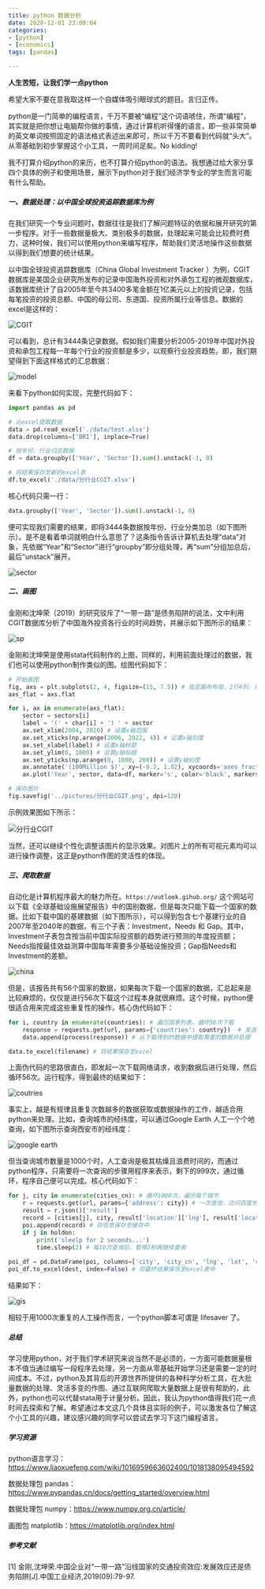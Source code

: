 ```yaml
---
title: python 数据分析
date: 2020-12-01 23:00:04
categories: 
- [python]
- [economics]
tags: [pandas]

---
```


**人生苦短，让我们学一点python**

希望大家不要在意我取这样一个自媒体吸引眼球式的题目。言归正传。

python是一门简单的编程语言，千万不要被“编程”这个词语唬住，所谓“编程”，其实就是把你想让电脑帮你做的事情，通过计算机听得懂的语言，即一些非常简单的英文单词按照固定的语法格式表述出来即可，所以千万不要看到代码就“头大”。从零基础到初步掌握这个小工具，一周时间足矣。No kidding!

我不打算介绍python的来历，也不打算介绍python的语法。我想通过给大家分享四个具体的例子和使用场景，展示下python对于我们经济学专业的学生而言可能有什么帮助。

<!--more-->

##### 一、数据处理：以中国全球投资追踪数据库为例

在我们研究一个专业问题时，数据往往是我们了解问题特征的依据和展开研究的第一步程序。对于一些数据量极大、类别极多的数据，处理起来可能会比较费时费力，这种时候，我们可以使用python来编写程序，帮助我们灵活地操作这些数据以得到我们想要的统计结果。

以中国全球投资追踪数据库（China Global Investment Tracker ）为例，CGIT数据库是美国企业研究所发布的记录中国海外投资和对外承包工程的微观数据库，该数据库统计了自2005年至今共3400多笔金额在1亿美元以上的投资记录，包括每笔投资的投资总额、中国的母公司、东道国、投资所属行业等信息。数据的excel是这样的：

![CGIT](https://image.xiuwujinda.cn/2020/12/01/CGIT.png)

可以看到，总计有3444条记录数据。假如我们需要分析2005-2019年中国对外投资和承包工程每一年每个行业的投资额是多少，以观察行业投资趋势。即，我们期望得到下面这样格式的汇总数据：

![model](https://image.xiuwujinda.cn/2020/12/01/model.png)

来看下python如何实现，完整代码如下：

```python
import pandas as pd

# 从excel提取数据
data = pd.read_excel('./data/test.xlsx')
data.drop(columns=['BRI'], inplace=True)

# 按年份、行业归总数据
df = data.groupby(['Year', 'Sector']).sum().unstack(-1, 0)

# 将结果保存至新的excel表
df.to_excel('./data/分行业CGIT.xlsx')

```

核心代码只需一行：

```python
data.groupby(['Year', 'Sector']).sum().unstack(-1, 0)
```

便可实现我们需要的结果，即将3444条数据按年份、行业分类加总（如下图所示）。是不是看着单词就明白什么意思了？这条指令告诉计算机去处理“data”对象，先依据“Year”和“Sector”进行“groupby”即分组处理，再“sum”分组加总后，最后“unstack”展开。

![sector](https://image.xiuwujinda.cn/2020/12/01/sector.png)

##### 二、画图

金刚和沈坤荣（2019）的研究驳斥了“一带一路”是债务陷阱的说法，文中利用CGIT数据库分析了中国海外投资各行业的时间趋势，并展示如下图所示的结果：

![sp](https://image.xiuwujinda.cn/2020/12/01/sp.png)

金刚和沈坤荣是使用stata代码制作的上图，同样的，利用前面处理过的数据，我们也可以使用python制作类似的图。绘图代码如下：

```python
# 开始画图
fig, axs = plt.subplots(2, 4, figsize=(15, 7.5)) # 指定画布布局，2行4列，共8幅子图
axs_flat = axs.flat

for i, ax in enumerate(axs_flat):
    sector = sectors[i]
    label = '(' + char[i] + ') ' + sector
    ax.set_xlim(2004, 2020) # 设置x轴范围
    ax.set_xticks(np.arange(2006, 2022, 4)) # 设置x轴刻度
    ax.set_xlabel(label) # 设置x轴标题
    ax.set_ylim(0, 1000) # 设置y轴标题
    ax.set_yticks(np.arange(0, 1000, 200)) # 设置y轴刻度
    ax.annotate('(100Million $)', xy=(-0.2, 1.02), xycoords='axes fraction') # 标注单位
    ax.plot('Year', sector, data=df, marker='s', color='black', markersize=2) # 绘图命令

# 保存图片
fig.savefig('../pictures/分行业CGIT.png', dpi=120)

```

示例效果图如下所示：

![分行业CGIT](https://image.xiuwujinda.cn/2020/12/01/分行业CGIT.png)

当然，还可以继续个性化调整该图片的显示效果。对图片上的所有可视元素均可以进行操作调整，这正是python作图的灵活性的体现。

##### 三、爬取数据

自动化是计算机程序最大的魅力所在。`https://outlook.gihub.org/` 这个网站可以下载《全球基础设施展望报告》中的国别数据，但是每次只能下载一个国家的数据。比如下载中国的基建数据（如下图所示），可以得到包含七个基建行业的自2007年至2040年的数据，有三个子表：Investment，Needs 和 Gap。其中，Investment子表包含按当前中国实际投资额的趋势进行预测的年度投资额；Needs指按最佳效益测算中国每年需要多少基础设施投资；Gap指Needs和Investment的差额。

![china](https://image.xiuwujinda.cn/2020/12/01/china.png)

但是，该报告共有56个国家的数据，如果每次下载一个国家的数据，汇总起来是比较麻烦的，仅仅是进行56次下载这个过程本身就很麻烦。这个时候，python便很适合用来完成这些重复性的操作，核心伪代码如下：

```python
for i, country in enumerate(countries): # 遍历国家列表，循环56次下载
    response = requests.get(url, params={'countries': country})  # 发送http请求，进行一次下载
    data.append(process(response)) # 从下载得到的数据中提取需要的数据并处理

data.to_excel(filename) # 将结果保存至excel
```

上面伪代码的思路很直白，即发起一次下载网络请求，收到数据后进行处理，然后循环56次。运行程序，得到最终的结果如下：

![coutries](https://image.xiuwujinda.cn/2020/12/01/coutries.png)

事实上，越是有规律且重复次数越多的数据获取或数据操作的工作，越适合用python来处理。比如，查询城市的经纬度，可以通过Google Earth 人工一个个地查询，如下图所示查询西安市的经纬度：

![google earth](https://image.xiuwujinda.cn/2020/12/01/google-earth.png)

但当查询城市数量是1000个时，人工查询是极其枯燥且浪费时间的，而通过python程序，只需要将一次查询的步骤用程序来表示，剩下的999次，通过循环，程序自己便可以完成。核心代码如下：

```python
for j, city in enumerate(cities_cn): # 循环1000次，遍历每个城市
    r = requests.get(url, params={'address': city}) # 一次查询，访问百度地图api查询
    result = r.json()['result']
    record = [cities[j], city, result['location']['lng'], result['location']['lat'], result['confidence']] # 从查询结果提取经纬度信息
    poi.append(record) # 将信息保存至缓存中
    if j in holdon:
        print('sleelp for 2 seconds...')
        time.sleep(2) # 每10次查询后，暂停2秒再继续查询
    
poi_df = pd.DataFrame(poi, columns=['city', 'city_cn', 'lng', 'lat', 'confidence'])
poi_df.to_excel(dest, index=False) # 将最终结果保存至excel表中
```

结果如下：

![gis](https://image.xiuwujinda.cn/2020/12/01/gis.png)

相较于用1000次重复的人工操作而言，一个python脚本可谓是 lifesaver 了。

##### 总结

学习使用python，对于我们学术研究来说当然不是必须的，一方面可能数据量根本不值当通过编写一段程序去处理，另一方面从零基础开始学习还是需要一定的时间成本。不过，python及其背后的开源世界所提供的各种科学分析工具，在大批量数据的处理、灵活多变的作图、通过互联网爬取大量数据上是很有帮助的，此外，python也可以代替stata用于计量分析。因此，我认为python值得我们花一点时间去探索和了解。希望通过本文这几个具体且实际的例子，可以激发各位了解这个小工具的兴趣，建议感兴趣的同学可以尝试去学习下这门编程语言。

##### 学习资源

python语言学习：https://www.liaoxuefeng.com/wiki/1016959663602400/1018138095494592

数据处理包 pandas：https://www.pypandas.cn/docs/getting_started/overview.html

数据处理包 numpy：https://www.numpy.org.cn/article/

画图包 matplotlib：https://matplotlib.org/index.html

##### 参考文献

[1] 金刚,沈坤荣.中国企业对“一带一路”沿线国家的交通投资效应:发展效应还是债务陷阱[J].中国工业经济,2019(09):79-97.